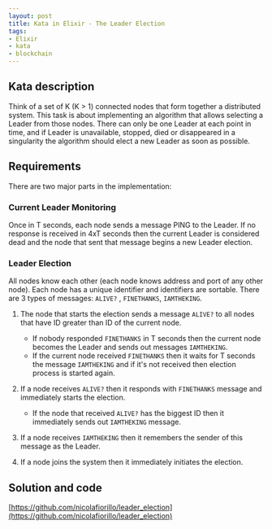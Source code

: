 ```yaml
---
layout: post
title: Kata in Elixir - The Leader Election
tags:
- Elixir
- kata
- blockchain
---
```


## Kata description
Think of a set of K (K > 1) connected nodes that form together a distributed system.
This task is about implementing an algorithm that allows selecting a Leader from those nodes. There can only be one Leader at each point in time, and if Leader is unavailable, stopped, died or disappeared in a singularity the algorithm should elect a new Leader as soon as possible.

## Requirements
There are two major parts in the implementation:

### Current Leader Monitoring
Once in T seconds, each node sends a message PING to the Leader. If no response is received in 4xT seconds then the current Leader is considered dead and the node that sent that message begins a new Leader election.

### Leader Election
All nodes know each other (each node knows address and port of any other node). Each node has a unique identifier and identifiers are sortable. There are 3 types of messages: `ALIVE?` , `FINETHANKS`, `IAMTHEKING`.

1. The node that starts the election sends a message `ALIVE?` to all nodes that have ID greater than ID of the current node.
    * If nobody responded `FINETHANKS` in T seconds then the current node becomes the Leader and sends out messages `IAMTHEKING`.
    * If the current node received `FINETHANKS` then it waits for T seconds the message `IAMTHEKING` and if it's not received then election process is started again.

2. If a node receives `ALIVE?` then it responds with `FINETHANKS` message and immediately starts the election.
    * If the node that received `ALIVE?` has the biggest ID then it immediately sends out `IAMTHEKING` message.
3. If a node receives `IAMTHEKING` then it remembers the sender of this message as the Leader.
4. If a node joins the system then it immediately initiates the election.

## Solution and code
[https://github.com/nicolafiorillo/leader_election](https://github.com/nicolafiorillo/leader_election)
